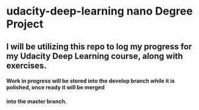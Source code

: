 # udacity-deep-learning nano Degree Project
## I will be utilizing this repo to log my progress for my Udacity Deep Learning course, along with exercises.
#### Work in progress will be stored into the develop branch while it is polished, once ready it will be merged
#### into the master branch.
